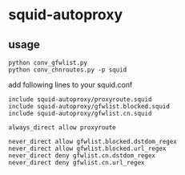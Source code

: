 squid-autoproxy
===============

## usage

    python conv_gfwlist.py
    python conv_chnroutes.py -p squid

add following lines to your squid.conf

    include squid-autoproxy/proxyroute.squid
    include squid-autoproxy/gfwlist.blocked.squid
    include squid-autoproxy/gfwlist.cn.squid

    always_direct allow proxyroute

    never_direct allow gfwlist.blocked.dstdom_regex
    never_direct allow gfwlist.blocked.url_regex
    never_direct deny gfwlist.cn.dstdom_regex
    never_direct deny gfwlist.cn.url_regex
